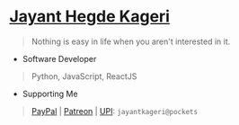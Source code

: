 # [Jayant Hegde Kageri](https://jayantkageri.in)
> Nothing is easy in life when you aren't interested in it.

- Software Developer
> Python, JavaScript, ReactJS

- Supporting Me
> [PayPal](https://paypal.me/jayantkageri) | [Patreon](https://www.patreon.com/jayajayantkageri) | [UPI](https://www.npci.org.in/what-we-do/upi/product-overview): `jayantkageri@pockets`
